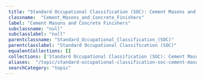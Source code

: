 ```yaml
--- 
 title: "Standard Occupational Classification (SOC): Cement Masons and Concrete Finishers" 
 classname:  "Cement_Masons_and_Concrete_Finishers" 
 label: "Cement Masons and Concrete Finishers" 
 subclassname: "null" 
 subclasslabel: "null" 
 parentclassname: "Standard_Occupational_Classification_(SOC)" 
 parentclasslabel: "Standard Occupational Classification (SOC)" 
 equalentCollections: [] 
 collections: ['Standard Occupational Classification (SOC): Cement Masons and Concrete Finishers']
 aliases:  "/topic/standard-occupational-classification-soc-cement-masons-and-concrete-finishers"  
 searchCategory: "topic" 
---
```

